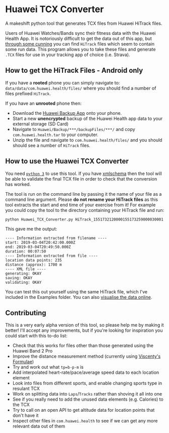 # Huawei TCX Converter
A makeshift python tool that generates TCX files from Huawei HiTrack files.

Users of Huawei Watches/Bands sync their fitness data with the Huawei Health App. It is notoriously difficult to get the data out of this app, but [through some cunning](https://forum.xda-developers.com/smartwatch/huawei-watch/huawei-watch-gt-export-data-health-t3874330) you can find `HiTrack` files which seem to contain some run data. This program allows you to take these files and generate `.TCX` files for use in your tracking app of choice (i.e. Strava).

## How to get the HiTrack Files - Android only

If you have a **rooted** phone you can simply navigate to: `data/data/com.huawei.health/files/` where you should find a number of files prefixed `HiTrack`.

If you have an **unrooted** phone then:
- Download the [Huawei Backup App](https://play.google.com/store/apps/details?id=com.huawei.KoBackup&hl=en_GB) onto your phone.
- Start a new **unencrypted** backup of the Huawei Health app data to your external storage (SD Card)
- Navigate to `Huawei/Backup/***/backupFiles/***/` and copy `com.huawei.health.tar` to your computer.
- Unzip the file and navigate to `com.huawei.health/files/` and you should should see a number of `HiTrack` files.

## How to use the Huawei TCX Converter
You need [`python 3`](https://www.python.org/downloads/) to use this tool. If you have [xmlschema](https://pypi.org/project/xmlschema/) then the tool will be able to validate the final TCX file in order to check that the conversion has worked.

The tool is run on the command line by passing it the name of your file as a command line argument. Please **do not rename your HiTrack files** as this tool extracts the start and end time of your exercise from it! For example you could copy the tool to the directory containing your HiTrack file and run:

    python Huawei_TCX_Converter.py HiTrack_1551732120000155173259000030001

This gave me the output:

    ---- Information extracted from filename ----
    start: 2019-03-04T20:42:00.000Z
    end: 2019-03-04T20:49:50.000Z
    duration: 00:07:50
    ---- Information extracted from file ----
    location data points: 235
    distance (approx): 1700 m
    ---- XML file ----
    generating: OKAY
    saving: OKAY
    validating: OKAY

You can test this out yourself using the same HiTrack file, which I've included in the Examples folder. You can also [visualise the data online](https://www.mygpsfiles.com/app/#3gcQ1H3M).

## Contributing
This is a very early alpha version of this tool, so please help me by making it better! I'll accept any improvements, but if you're looking for inspiration you could start with this to-do list:
* Check that this works for files other than those generated using the Huawei Band 2 Pro
* Improve the distance measurement method (currently using [Viscenty's Formulae](https://en.wikipedia.org/wiki/Vincenty%27s_formulae))
* Try and work out what `tp=b-p-m` is
* Add interpolated heart-rate/pace/average speed data to each location element
* Look into files from different sports, and enable changing sports type in resulant TCX
* Work on splitting data into `Laps`/`Tracks` rather than shoving it all into one
* See if you really need to add the unused data elements (e.g. Calories) to the TCX
* Try to call on an open API to get altitude data for location points that don't have it
* Inspect other files in `com.huawei.health` to see if we can get any more relevant data out of them
